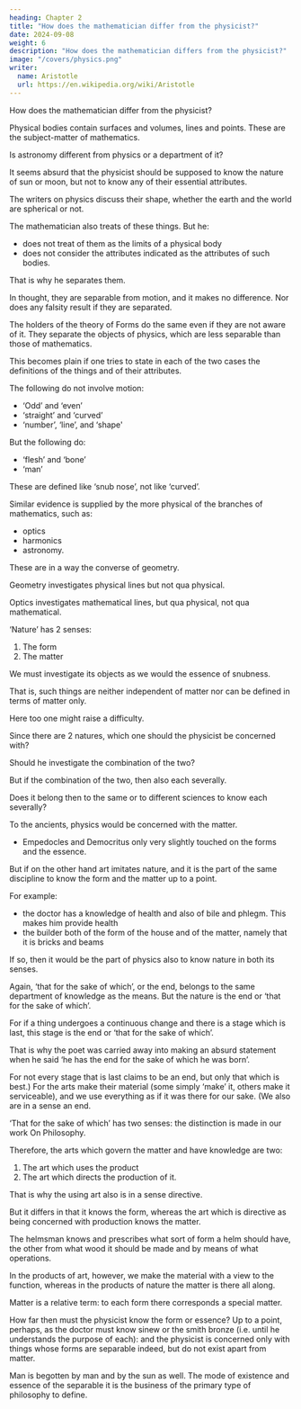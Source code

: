 ```yaml
---
heading: Chapter 2
title: "How does the mathematician differ from the physicist?"
date: 2024-09-08
weight: 6
description: "How does the mathematician differs from the physicist?"
image: "/covers/physics.png"
writer:
  name: Aristotle 
  url: https://en.wikipedia.org/wiki/Aristotle
---
```



<!-- We have distinguished the different ways in which the term ‘nature’ is used. -->

How does the mathematician differ from the physicist?

Physical bodies contain surfaces and volumes, lines and points. These are the subject-matter of mathematics.

Is astronomy different from physics or a department of it?

It seems absurd that the physicist should be supposed to know the nature of sun or moon, but not to know any of their essential attributes.

The writers on physics discuss their shape, whether the earth and the world are spherical or not.

The mathematician also treats of these things. But he:
- does not treat of them as the limits of a physical body
- does not consider the attributes indicated as the attributes of such bodies.

That is why he separates them.

In thought, they are separable from motion, and it makes no difference. Nor does any falsity result if they are separated.

The holders of the theory of Forms do the same even if they are not aware of it. They separate the objects of physics, which are less separable than those of mathematics. 

This becomes plain if one tries to state in each of the two cases the definitions of the things and of their attributes.

The following do not involve motion:
- ‘Odd’ and ‘even’
- ‘straight’ and ‘curved’
- ‘number’, ‘line’, and ‘shape'

But the following do:
- ‘flesh’ and ‘bone’ 
- ‘man’

These are defined like ‘snub nose’, not like ‘curved’.

Similar evidence is supplied by the more physical of the branches of mathematics, such as:
- optics
- harmonics
- astronomy. 

These are in a way the converse of geometry.

Geometry investigates physical lines but not qua physical.

Optics investigates mathematical lines, but qua physical, not qua mathematical.

‘Nature’ has 2 senses:

1. The form
2. The matter

We must investigate its objects as we would the essence of snubness. 

That is, such things are neither independent of matter nor can be defined in terms of matter only.

Here too one might raise a difficulty. 

Since there are 2 natures, which one should the physicist be concerned with? 

Should he investigate the combination of the two? 

But if the combination of the two, then also each severally. 

Does it belong then to the same or to different sciences to know each severally? 

To the ancients, physics would be concerned with the matter. 
- Empedocles and Democritus only very slightly touched on the forms and the essence.

But if on the other hand art imitates nature, and it is the part of the same discipline to know the form and the matter up to a point. 

For example:
- the doctor has a knowledge of health and also of bile and phlegm. This makes him  provide health
- the builder both of the form of the house and of the matter, namely that it is bricks and
beams 

If so, then it would be the part of physics also to know nature in both its senses.

Again, ‘that for the sake of which’, or the end, belongs to the same department of knowledge as the means. But the nature is the end or ‘that for the sake of which’. 

For if a thing undergoes a continuous change and there is a stage which is last, this stage is the end or ‘that for the sake of which’.

That is why the poet was carried away into making an absurd statement when he said ‘he has the end for the sake of which he was born’.

For not every stage that is last claims to be an end, but only that which is best.) For the arts make their material (some simply ‘make’ it, others make it serviceable), and we use everything as if it was there for our sake. (We also are in a sense an end. 

‘That for the sake of which’ has two senses: the distinction is made in our work On Philosophy.

Therefore, the arts which govern the matter and have knowledge are two:

1. The art which uses the product 
2. The art which directs the production of it.

That is why the using art also is in a sense directive.

But it differs in that it knows the form, whereas the art which is directive as being concerned with production knows the matter. 

The helmsman knows and prescribes what sort of form a helm should have, the other from what wood it should be made and by means of what operations. 

In the products of art, however, we make the material with a view to the function, whereas in the products of nature the matter is there all along.

Matter is a relative term: to each form there corresponds a special matter. 

How far then must the physicist know the form or essence? Up to a point, perhaps, as the doctor must know sinew or the smith bronze (i.e. until he understands the purpose of each): and the physicist is concerned only with things whose forms are separable indeed, but do not exist apart from matter.

Man is begotten by man and by the sun as well. The mode of existence and essence of the separable it is the business of the primary type of philosophy to define.
